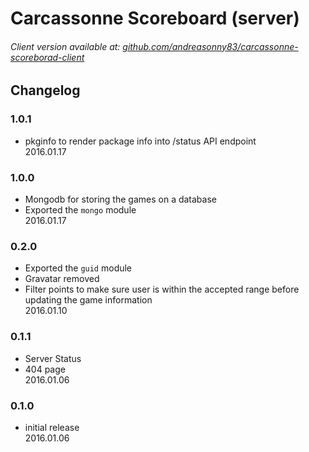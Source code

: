 # Carcassonne Scoreboard (server)

###### Client version available at: [github.com/andreasonny83/carcassonne-scoreborad-client](https://github.com/andreasonny83/carcassonne-scoreborad-client)

## Changelog

### 1.0.1
- pkginfo to render package info into /status API endpoint<br>
2016.01.17

### 1.0.0
- Mongodb for storing the games on a database
- Exported the `mongo` module<br>
2016.01.17

### 0.2.0
- Exported the `guid` module
- Gravatar removed
- Filter points to make sure user is within the accepted range before updating the game information<br>
2016.01.10

### 0.1.1
- Server Status
- 404 page<br>
2016.01.06

### 0.1.0
- initial release<br>
2016.01.06

